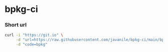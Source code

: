# bpkg-ci


### Short url

```bash
curl -i "https://git.io" \
     -d "url=https://raw.githubusercontent.com/javanile/bpkg-ci/main/bpkg-install.sh" \
     -d "code=bpkg"
```
